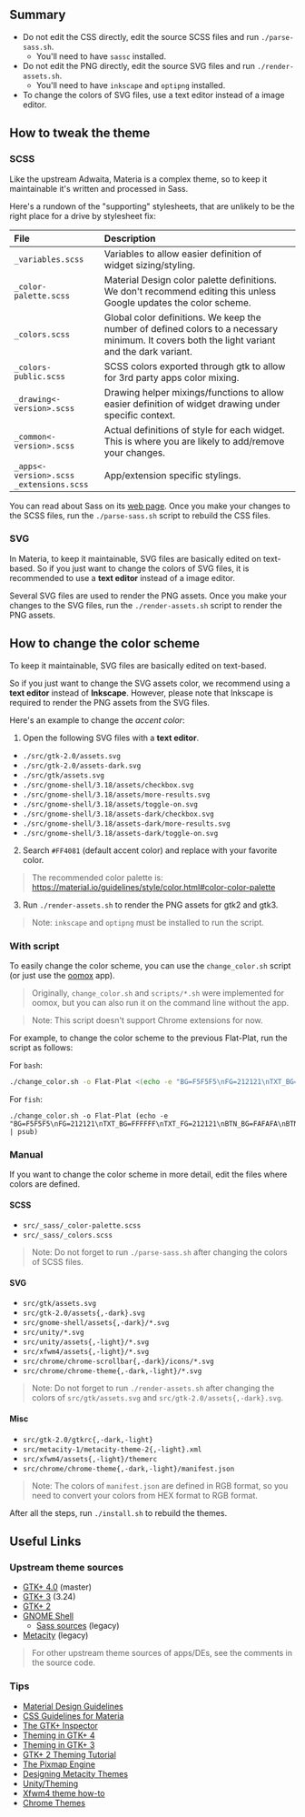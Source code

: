 ## Summary

- Do not edit the CSS directly, edit the source SCSS files and run `./parse-sass.sh`.
  - You'll need to have `sassc` installed.
- Do not edit the PNG directly, edit the source SVG files and run `./render-assets.sh`.
  - You'll need to have `inkscape` and `optipng` installed.
- To change the colors of SVG files, use a text editor instead of a image editor.

## How to tweak the theme

### SCSS

Like the upstream Adwaita, Materia is a complex theme, so to keep it
maintainable it's written and processed in Sass.

Here's a rundown of the "supporting" stylesheets, that are unlikely to be the
right place for a drive by stylesheet fix:

| File | Description |
| :-- | :-- |
| `_variables.scss` | Variables to allow easier definition of widget sizing/styling. |
| `_color-palette.scss` | Material Design color palette definitions. We don't recommend editing this unless Google updates the color scheme. |
| `_colors.scss` | Global color definitions. We keep the number of defined colors to a necessary minimum. It covers both the light variant and the dark variant. |
| `_colors-public.scss` | SCSS colors exported through gtk to allow for 3rd party apps color mixing. |
| `_drawing<-version>.scss` | Drawing helper mixings/functions to allow easier definition of widget drawing under specific context. |
| `_common<-version>.scss` | Actual definitions of style for each widget. This is where you are likely to add/remove your changes. |
| `_apps<-version>.scss` <br> `_extensions.scss` | App/extension specific stylings. |

You can read about Sass on its [web page](http://sass-lang.com/documentation/).
Once you make your changes to the SCSS files, run the `./parse-sass.sh` script
to rebuild the CSS files.

### SVG

In Materia, to keep it maintainable, SVG files are basically edited on
text-based. So if you just want to change the colors of SVG files, it is
recommended to use a **text editor** instead of a image editor.

Several SVG files are used to render the PNG assets. Once you make your changes
to the SVG files, run the `./render-assets.sh` script to render the PNG assets.

## How to change the color scheme

To keep it maintainable, SVG files are basically edited on text-based.

So if you just want to change the SVG assets color, we recommend using a
**text editor** instead of **Inkscape**. However, please note that Inkscape is
required to render the PNG assets from the SVG files.

Here's an example to change the _accent color_:

1. Open the following SVG files with a **text editor**.

  - `./src/gtk-2.0/assets.svg`
  - `./src/gtk-2.0/assets-dark.svg`
  - `./src/gtk/assets.svg`
  - `./src/gnome-shell/3.18/assets/checkbox.svg`
  - `./src/gnome-shell/3.18/assets/more-results.svg`
  - `./src/gnome-shell/3.18/assets/toggle-on.svg`
  - `./src/gnome-shell/3.18/assets-dark/checkbox.svg`
  - `./src/gnome-shell/3.18/assets-dark/more-results.svg`
  - `./src/gnome-shell/3.18/assets-dark/toggle-on.svg`

2. Search `#FF4081` (default accent color) and replace with your favorite color.

  > The recommended color palette is: https://material.io/guidelines/style/color.html#color-color-palette

3. Run `./render-assets.sh` to render the PNG assets for gtk2 and gtk3.

  > Note: `inkscape` and `optipng` must be installed to run the script.
  
### With script

To easily change the color scheme, you can use the `change_color.sh` script (or
just use the [oomox](https://github.com/themix-project/oomox) app).

> Originally, `change_color.sh` and `scripts/*.sh` were implemented for oomox,
but you can also run it on the command line without the app.

> Note: This script doesn't support Chrome extensions for now.

For example, to change the color scheme to the previous Flat-Plat, run the
script as follows:

For `bash`:

```bash
./change_color.sh -o Flat-Plat <(echo -e "BG=F5F5F5\nFG=212121\nTXT_BG=FFFFFF\nTXT_FG=212121\nBTN_BG=FAFAFA\nBTN_FG=616161\nMENU_BG=455A64\nMENU_FG=FFFFFF\nSEL_BG=42A5F5\nSEL_FG=FFFFFF\nACCENT_BG=FF4081\nMATERIA_STYLE_COMPACT=False\n")
```

For `fish`:

```fish
./change_color.sh -o Flat-Plat (echo -e "BG=F5F5F5\nFG=212121\nTXT_BG=FFFFFF\nTXT_FG=212121\nBTN_BG=FAFAFA\nBTN_FG=616161\nMENU_BG=455A64\nMENU_FG=FFFFFF\nSEL_BG=42A5F5\nSEL_FG=FFFFFF\nACCENT_BG=FF4081\nMATERIA_STYLE_COMPACT=False\n" | psub)
```

### Manual

If you want to change the color scheme in more detail, edit the files where
colors are defined.

#### SCSS

- `src/_sass/_color-palette.scss`
- `src/_sass/_colors.scss`

> Note: Do not forget to run `./parse-sass.sh` after changing the colors of SCSS
files.

#### SVG

- `src/gtk/assets.svg`
- `src/gtk-2.0/assets{,-dark}.svg`
- `src/gnome-shell/assets{,-dark}/*.svg`
- `src/unity/*.svg`
- `src/unity/assets{,-light}/*.svg`
- `src/xfwm4/assets{,-light}/*.svg`
- `src/chrome/chrome-scrollbar{,-dark}/icons/*.svg`
- `src/chrome/chrome-theme{,-dark,-light}/*.svg`

> Note: Do not forget to run `./render-assets.sh` after changing the colors of
`src/gtk/assets.svg` and `src/gtk-2.0/assets{,-dark}.svg`.

#### Misc

- `src/gtk-2.0/gtkrc{,-dark,-light}`
- `src/metacity-1/metacity-theme-2{,-light}.xml`
- `src/xfwm4/assets{,-light}/themerc`
- `src/chrome/chrome-theme{,-dark,-light}/manifest.json`

> Note: The colors of `manifest.json` are defined in RGB format, so you need to
convert your colors from HEX format to RGB format.

After all the steps, run `./install.sh` to rebuild the themes.

## Useful Links

### Upstream theme sources

- [GTK+ 4.0](https://gitlab.gnome.org/GNOME/gtk/tree/master/gtk/theme/Adwaita) (master)
- [GTK+ 3](https://gitlab.gnome.org/GNOME/gtk/tree/gtk-3-24/gtk/theme/Adwaita) (3.24)
- [GTK+ 2](https://gitlab.gnome.org/GNOME/gnome-themes-extra/tree/master/themes/Adwaita/gtk-2.0)
- [GNOME Shell](https://gitlab.gnome.org/GNOME/gnome-shell/tree/master/data/theme)
  - [Sass sources](https://gitlab.gnome.org/GNOME/gnome-shell-sass) (legacy)
- [Metacity](https://gitlab.gnome.org/GNOME/gnome-themes-extra/tree/gnome-3-14/themes/Adwaita/metacity-1) (legacy)

> For other upstream theme sources of apps/DEs, see the comments in the source code.

### Tips

- [Material Design Guidelines](https://www.material.io/guidelines/)
- [CSS Guidelines for Materia](https://github.com/nana-4/materia-theme/wiki/CSS-Guidelines)
- [The GTK+ Inspector](https://blog.gtk.org/2017/04/05/the-gtk-inspector/)
- [Theming in GTK+ 4](https://developer.gnome.org/gtk4/stable/theming.html)
- [Theming in GTK+ 3](https://developer.gnome.org/gtk3/stable/theming.html)
- [GTK+ 2 Theming Tutorial](https://wiki.gnome.org/Attic/GnomeArt/Tutorials/GtkThemes)
- [The Pixmap Engine](https://wiki.gnome.org/Attic/GnomeArt/Tutorials/GtkEngines/PixmapEngine)
- [Designing Metacity Themes](https://wiki.gnome.org/Attic/GnomeArt/Tutorials/MetacityThemes)
- [Unity/Theming](https://wiki.ubuntu.com/Unity/Theming)
- [Xfwm4 theme how-to](https://wiki.xfce.org/howto/xfwm4_theme)
- [Chrome Themes](https://developer.chrome.com/extensions/themes)
